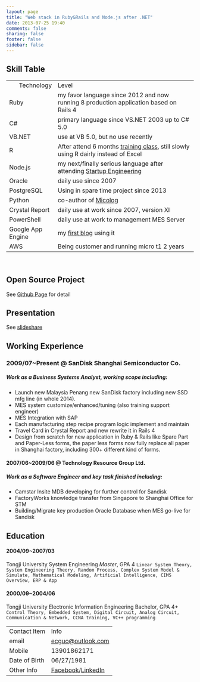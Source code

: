 ```yaml
---
layout: page
title: "Web stack in Ruby&Rails and Node.js after .NET"
date: 2013-07-25 19:40
comments: false
sharing: false
footer: false
sidebar: false
---
```


Skill Table
-----------

<table>
<tbody>
<tr>
<td align="right">Technology</td>
<td align="left">Level</td>
</tr>
<tr>
<td>Ruby</td>
<td>my favor language since 2012 and now running 8 production application based on Rails 4</td>
</tr>
<tr>
<td>C#</td>
<td>primary language since VS.NET 2003 up to C# 5.0</td>
</tr>
<tr>
<td>VB.NET</td>
<td>use at VB 5.0, but no use recently</td>
</tr>
<tr>
<tr>
<td>R</td>
<td>After attend 6 months <a href="http://www.dataguru.cn/article-2614-1.html">training class</a>, still slowly using R dairly instead of Excel</td>
</tr>
<tr>
<td>Node.js</td>
<td>my next/finally serious language after attending <a href="https://www.coursera.org/course/startup">Startup Engineering</a></td>
</tr>
<td>Oracle</td>
<td>daily use since 2007</td>
</tr>
<tr>
<td>PostgreSQL</td>
<td>Using in spare time project since 2013</td>
</tr>
<tr>
<td>Python</td>
<td>co-author of <a href="https://github.com/xuming/micolog">Micolog</a></td>
</tr>
<tr>
<td>Crystal Report</td>
<td>daily use at work since 2007, version XI</td>
</tr>
<tr>
<td>PowerShell</td>
<td>daily use at work to management MES Server</td>
</tr>
<tr>
<td>Google App Engine</td>
<td>my <a href="http://eric.cloud-mes.com/">first blog</a> using it</td>
</tr>
<tr>
<td>AWS</td>
<td>Being customer and running micro t1 2 years</td>
</tr>
</tbody>
</table>

<br/>

Open Source Project
-------------------
See [Github Page](https://github.com/Eric-Guo) for detail

Presentation
------------
See [slideshare](http://www.slideshare.net/ericguo/presentations)

Working Experience
------------------

### 2009/07~Present @ SanDisk Shanghai Semiconductor Co.

##### Work as a Business Systems Analyst, working scope including:

* Launch new Malaysia Penang new SanDisk factory including new SSD mfg line (in whole 2014).
* MES system customize/enhanced/tuning (also training support engineer)
* MES Integration with SAP
* Each manufacturing step recipe program logic implement and maintain
* Travel Card in Crystal Report and new rewrite it in Rails 4
* Design from scratch for new application in Ruby & Rails like Spare Part and Paper-Less forms, the paper less forms now fully replace all paper in Shanghai factory, including 300+ different kind of forms.

#### 2007/06~2009/06 @ Technology Resource Group Ltd.

##### Work as a Software Engineer and key task finished including:

* Camstar Insite MDB developing for further control for Sandisk
* FactoryWorks knowledge transfer from Singapore to Shanghai Office for STM
* Building/Migrate key production Oracle Database when MES go-live for Sandisk

Education
---------

#### 2004/09~2007/03
Tongji University System Engineering *Master*, GPA 4
`Linear System Theory, System Engineering Theory, Random Process, Complex System Model & Simulate, Mathematical Modeling, Artificial Intelligence, CIMS Overview, ERP & App`

#### 2000/09~2004/06
Tongji University Electronic Information Engineering Bachelor, GPA 4+
`Control Theory, Embedded System, Digital Circuit, Analog Circuit, Communication & Network, CCNA training, VC++ programming`


<table>
<tbody>
<tr>
<td align="right">Contact Item</td>
<td align="left">Info</td>
</tr>
<tr>
<td>email</td>
<td><a href="mailto:ecguo@outlook.com?subject=Just read your resume at blog.cloud-mes.com">ecguo@outlook.com</a></td>
</tr>
<tr>
<td>Mobile</td>
<td>13901862171</td>
</tr>
<tr>
<td>Date of Birth</td>
<td>06/27/1981</td>
</tr>
<tr>
<td>Other Info</td>
<td><a href="https://www.facebook.com/ecguo">Facebook</a>/<a href="http://cn.linkedin.com/pub/eric-guo/29/9a8/941">LinkedIn</a></td>
</tr>
</tbody>
</table>
